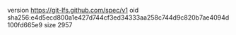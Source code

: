 version https://git-lfs.github.com/spec/v1
oid sha256:e4d5ecd800a1e427d744cf3ed34333aa258c744d9c820b7ae4094d100fd665e9
size 2957

